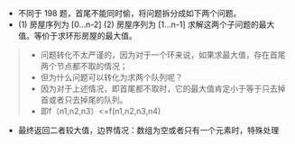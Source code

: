 - 不同于 198 题，首尾不能同时偷，将问题拆分成如下两个问题。
- (1) 房屋序列为 [0...n-2] (2) 房屋序列为 [1...n-1] 求解这两个子问题的最大值。等价于求环形房屋的最大值。

> - 问题转化不太严谨的，因为对于一个环来说，如果求最大值，存在首尾两个节点都不取的情况；
> - 但为什么问题可以转化为求两个队列呢？
> - 因为对于上述情况，即首尾都不取时，它的最大值肯定小于等于只去掉首或者只去掉尾的队列。
> - 即f（n1,n2,n3）<=f(n1,n2,n3,n4)

- 最终返回二者较大值，边界情况：数组为空或者只有一个元素时，特殊处理